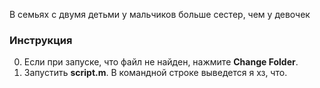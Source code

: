 В семьях с двумя детьми у мальчиков больше сестер, чем у девочек

### Инструкция

0. Если при запуске, что файл не найден, нажмите **Change Folder**.
1. Запустить **script.m**. В командной строке выведется я хз, что.
